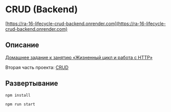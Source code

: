 # CRUD (Backend)

[https://ra-16-lifecycle-crud-backend.onrender.com](https://ra-16-lifecycle-crud-backend.onrender.com)

## Описание

[Домашнее задание к занятию «Жизненный цикл и работа с HTTP»](https://github.com/netology-code/ra16-homeworks/tree/ra-51/lifecycle-http/crud)

Вторая часть проекта: [CRUD](https://github.com/SirPen9uin/ra-16-lifecycle-crud)

## Развертывание

```npm install```

```npm run start```